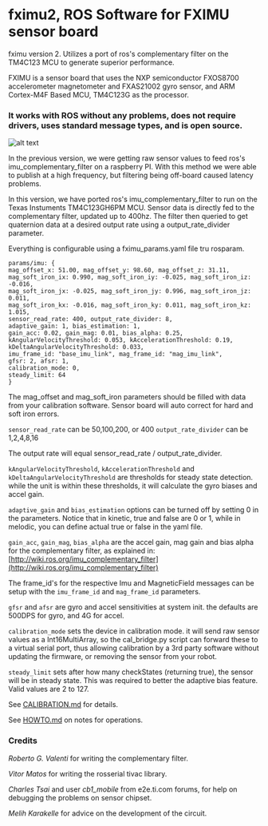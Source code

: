 # fximu2, ROS Software for FXIMU sensor board

fximu version 2. Utilizes a port of ros's complementary filter on the TM4C123 MCU to generate superior performance.

FXIMU is a sensor board that uses the NXP semiconductor FXOS8700 accelerometer magnetometer and FXAS21002 gyro sensor, and ARM Cortex-M4F Based MCU, TM4C123G as the processor.

### It works with ROS without any problems, does not require drivers, uses standard message types, and is open source.

![alt text](https://raw.githubusercontent.com/altineller/documentation_images/master/fximu/fximu.jpg)

In the previous version, we were getting raw sensor values to feed ros's imu_complementary_filter on a raspberry PI. With this method we were able to publish at a high frequency, but filtering being off-board caused latency problems.

In this version, we have ported ros's imu_complementary_filter to run on the Texas Instuments TM4C123GH6PM MCU. Sensor data is directly fed to the complementary filter, updated up to 400hz. The filter then queried to get quaternion data at a desired output rate using a output_rate_divider parameter.

Everything is configurable using a fximu_params.yaml file tru rosparam.

```
params/imu: { 
mag_offset_x: 51.00, mag_offset_y: 98.60, mag_offset_z: 31.11, 
mag_soft_iron_ix: 0.990, mag_soft_iron_iy: -0.025, mag_soft_iron_iz: -0.016, 
mag_soft_iron_jx: -0.025, mag_soft_iron_jy: 0.996, mag_soft_iron_jz: 0.011, 
mag_soft_iron_kx: -0.016, mag_soft_iron_ky: 0.011, mag_soft_iron_kz: 1.015, 
sensor_read_rate: 400, output_rate_divider: 8,
adaptive_gain: 1, bias_estimation: 1,
gain_acc: 0.02, gain_mag: 0.01, bias_alpha: 0.25,
kAngularVelocityThreshold: 0.053, kAccelerationThreshold: 0.19, kDeltaAngularVelocityThreshold: 0.033,
imu_frame_id: "base_imu_link", mag_frame_id: "mag_imu_link",
gfsr: 2, afsr: 1,
calibration_mode: 0,
steady_limit: 64
}

```

The mag_offset and mag_soft_iron parameters should be filled with data from your calibration software. Sensor board will auto correct for hard and soft iron errors.

`sensor_read_rate` can be 50,100,200, or 400
`output_rate_divider` can be 1,2,4,8,16

The output rate will equal sensor_read_rate / output_rate_divider.

`kAngularVelocityThreshold`, `kAccelerationThreshold` and `kDeltaAngularVelocityThreshold` are thresholds for steady state detection. while the unit is within these thresholds, it will calculate the gyro biases and accel gain.

`adaptive_gain` and `bias_estimation` options can be turned off by setting 0 in the parameters. Notice that in kinetic, true and false are 0 or 1, while in melodic, you can define actual true or false in the yaml file.

`gain_acc`, `gain_mag`, `bias_alpha` are the accel gain, mag gain and bias alpha for the complementary filter, as explained in: 
[http://wiki.ros.org/imu_complementary_filter](http://wiki.ros.org/imu_complementary_filter)

The frame_id's for the respective Imu and MagneticField messages can be setup with the `imu_frame_id` and `mag_frame_id` parameters.

`gfsr` and `afsr` are gyro and accel sensitivities at system init. the defaults are 500DPS for gyro, and 4G for accel.

`calibration_mode` sets the device in calibration mode. it will send raw sensor values as a Int16MultiArray, so the cal_bridge.py script can forward these to a virtual serial port, thus allowing calibration by a 3rd party software without updating the firmware, or removing the sensor from your robot. 

`steady_limit` sets after how many checkStates (returning true), the sensor will be in steady state. This was required to better the adaptive bias feature. Valid values are 2 to 127.

See [CALIBRATION.md](https://github.com/altineller/fximu2/blob/master/CALIBRATION.md) for details.

See [HOWTO.md](https://github.com/altineller/fximu2/blob/master/HOWTO.md) on notes for operations.


### Credits

_Roberto G. Valenti_ for writing the complementary filter.

_Vitor Matos_ for writing the rosserial tivac library.

_Charles Tsai_ and user _cb1_mobile_ from e2e.ti.com forums, for help on debugging the problems on sensor chipset.

_Melih Karakelle_ for advice on the development of the circuit.

